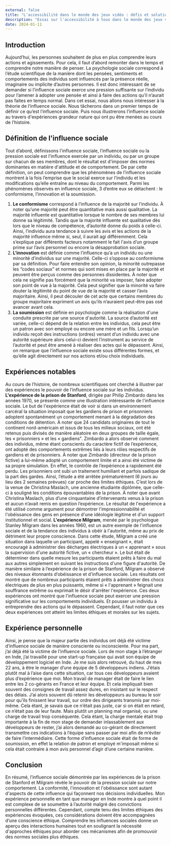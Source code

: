 ```yaml
---
external: false
title: "L'accessibilité dans le monde des jeux vidéo : défis et solutions pour les joueurs handicapés par Sylvain Mestre"
description: "Essai sur l'accessibilité à tous dans le monde des jeux vidéo"
date: 2024-01-11
---
```



## Introduction

Aujourd’hui, les personnes souhaitent de plus en plus comprendre leurs actions et agissements. Pour cela, il faut d’abord remonter dans le temps et comprendre notre manière de penser. La psychologie sociale correspond à l’étude scientifique de la manière dont les pensées, sentiments et comportements des individus sont influencés par la présence réelle, imaginaire ou implicite d’autres personnes. Il est donc intéressant de se demander si l’influence sociale exerce une pression suffisante sur l’individu pour l’amener à adopter une pensée et ainsi à faire des actions qu’il n’aurait pas faites en temps normal. Dans cet essai, nous allons nous intéresser à la théorie de l’influence sociale. Nous tâcherons dans un premier temps de définir ce qu’est l’influence sociale. Puis nous illustrerons l’influence sociale au travers d'expériences grandeur nature qui ont pu être menées au cours de l’histoire.	

## Définition de l'influence sociale

Tout d’abord, définissons l'influence sociale, l’influence sociale ou la pression sociale est l'influence exercée par un individu, ou par un groupe sur chacun de ses membres, dont le résultat est d'imposer des normes dominantes en matière d'attitude et de comportement. De par cette définition, on peut comprendre que les phénomènes de l’influence sociale montrent à la fois l’emprise que le social exerce sur l’individu et les modifications qu’elle entraîne au niveau du comportement. Parmi les phénomènes observés en influence sociale, 3 d’entre eux se détachent : le conformisme, l’innovation et la soumission.
1. **Le conformisme** correspond à l’influence de la majorité sur l’individu. À noter qu’une majorité peut être quantitative mais aussi qualitative. La majorité influente est quantitative lorsque le nombre de ses membres lui donne sa légitimité. Tandis que la majorité influente est qualitative dès lors que le niveau de compétence, d’autorité donne du poids à celle-ci. Ainsi, l’individu aura tendance à suivre les avis et les actions de la majorité influence même si, seul, il aurait agi différemment. Cela s’explique par différents facteurs notamment le fait l'avis d’un groupe prime sur l’avis personnel ou encore la désapprobation sociale.
2. **L’innovation** est définie comme l’influence qu’a un individu ou une minorité d’individus sur une majorité. Celle-ci s’oppose au conformisme par sa définition. Pour faire entendre son opinion, la minorité outrepasse les “codes sociaux” et normes qui sont mises en place par la majorité et peuvent être perçus comme des personnes dissidentes. À noter que cela ne signifie pas forcément que la minorité va imposer, faire adopter son point de vue à la majorité. Cela peut signifier que la minorité va faire douter la légitimité du point de vue de la majorité et casser l’avis majoritaire. Ainsi, il peut découler de cet acte que certains membres du groupe majoritaire expriment un avis qu’ils n’auraient peut-être pas osé avancer avant cela.
3. **La soumission** est définie en psychologie comme la réalisation d'une conduite prescrite par une source d'autorité. La source d’autorité est variée, celle-ci dépend de la relation entre les individus, cela peut être un patron avec son employé ou encore une mère et un fils. Lorsqu’un individu reçoit des instructions (ordres) venant d’un individu avec une autorité supérieure alors celui-ci devient l’instrument au service de l’autorité et peut être amené à réaliser des actes qui le dépassent.
Ainsi, on remarque que l’influence sociale existe sous différentes formes, et qu’elle agit directement sur nos actions et/ou choix individuels.

## Expériences notables

Au cours de l’histoire, de nombreux scientifiques ont cherché à illustrer par des expériences le pouvoir de l’influence sociale sur les individus. **L'expérience de la prison de Stanford**, dirigée par Philip Zimbardo dans les années 1970, se présente comme une illustration intéressante de l'influence sociale. Le but de l'expérience était de voir si dans un environnement carcéral la situation imposait que les gardiens de prison et prisonniers adoptent spontanément un comportement menant à la dégradation des conditions de détention. À noter que 24 candidats originaires de tout le continent nord-américain et issus de tous les milieux sociaux, ont été retenus puis divisés de manière aléatoire en deux groupes de taille égale, les « prisonniers » et les « gardiens". Zimbardo a alors observé comment des individus, même étant conscients du caractère fictif de l’expérience, ont adopté des comportements extrêmes liés à leurs rôles respectifs de gardiens et de prisonniers. À noter que Zimbardo (directeur de la prison fictive) a lui-même adopté un comportement limite et a ainsi été victime de sa propre simulation. En effet, le contrôle de l’expérience a rapidement été perdu. Les prisonniers ont subi un traitement humiliant et parfois sadique de la part des gardes. Ainsi, l’étude a été arrêtée prématurément (6 jours au lieu des 2 semaines prévues) car proche des limites éthiques. C’est lors de la venue de Christina Maslach, une ancienne étudiante diplômée, que celle-ci à souligné les conditions épouvantables de la prison. À noter que avant Christina Maslach, plus d’une cinquantaine d’intervenants venus à la prison et aucun n’avait remis en question l’expérience. Le résultat de l'expérience a été utilisé comme argument pour démontrer l'impressionnabilité et l'obéissance des gens en présence d'une idéologie légitime et d'un support institutionnel et social.
**L'expérience Milgram**, menée par le psychologue Stanley Milgram dans les années 1960, est un autre exemple de l'influence sociale et de la tendance des individus à obéir à l'autorité, même au prix de détriment leur propre conscience. Dans cette étude, Milgram a créé une situation dans laquelle un participant, appelé « enseignant », était encouragé à administrer des décharges électriques à un « apprenant » sous la supervision d'une autorité fictive, un « chercheur ». Le but était de déterminer dans quelle mesure les participants étaient prêts à faire du mal aux autres simplement en suivant les instructions d'une figure d'autorité. De manière similaire à l’expérience de la prison de Stanford, Milgram a observé des niveaux étonnants d’obéissance et d’influence sociale. Les résultats ont montré que de nombreux participants étaient prêts à administrer des chocs électriques de plus en plus puissants, même si « l'apprenant » feignait une souffrance extrême ou exprimait le désir d'arrêter l'expérience.
Ces deux expériences ont montré que l'influence sociale peut exercer une pression significative sur les comportements individuels. Et pousser un individu à entreprendre des actions qui le dépassent. Cependant, il faut noter que ces deux expériences ont atteint les limites éthiques et morales sur les sujets.

## Expérience personnelle
Ainsi, je pense que la majeur partie des individus ont déjà été victime d’influence sociale de manière consciente ou inconsciente. Pour ma part, j’ai déjà été la victime de l’influence sociale. Lors de mon stage à l’étranger en Inde, j’ai travaillé pour une start-up française qui avait son équipe de développement logiciel en Inde. Je me suis alors retrouvé, du haut de mes 22 ans, à être le manager d’une équipe de 5 développeurs indiens. J’étais plutôt mal à l’aise dans cette situation, car tous ces développeurs avaient plus d’expérience que moi. Mon travail de manager était de faire le lien entre les 2 co-gérants en France et leur équipe. Et cela impliquait bien souvent des consignes de travail assez dures, en insistant sur le respect des délais. J’ai alors souvent dû retenir les développeurs au bureau le soir pour qu’ils finissent leur travail, sur ordre des dirigeants transmis par moi-même. Cela étant, je savais que ce n’était pas juste, car si on était en retard, ce n’était pas de leur faute. Mais plutôt un planning mal organisé, ou une charge de travail trop conséquente. Cela étant, la charge mentale était trop importante à la fin de mon stage de demander inlassablement aux développeurs de rester, j’ai alors demandé au co-gérant de directement transmettre ces indications à l’équipe sans passer par moi afin de m’éviter de faire l’intermédiaire. Cette forme d’influence sociale était de forme de soumission, en effet la relation de patron et employé m'imposait même si cela était contraire à mon avis personnel d’agir d’une certaine manière.

## Conclusion

En résumé, l’influence sociale démontrée par les expériences de la prison de Stanford et Milgram révèle le pouvoir de  la pression sociale sur notre comportement. La conformité, l'innovation et l'obéissance sont autant d'aspects de cette influence qui façonnent nos décisions individuelles. Mon expérience personnelle en tant que manager en Inde montre à quel point il est complexe de se soumettre à l’autorité malgré des convictions personnelles différentes. Cependant, compte tenu des limites éthiques des expériences évoquées, ces considérations doivent être accompagnées d’une conscience éthique. Comprendre les influences sociales donne un aperçu des  interactions humaines tout en soulignant la nécessité d'approches éthiques pour aborder ces mécanismes afin de promouvoir des normes sociales plus éthiques.


